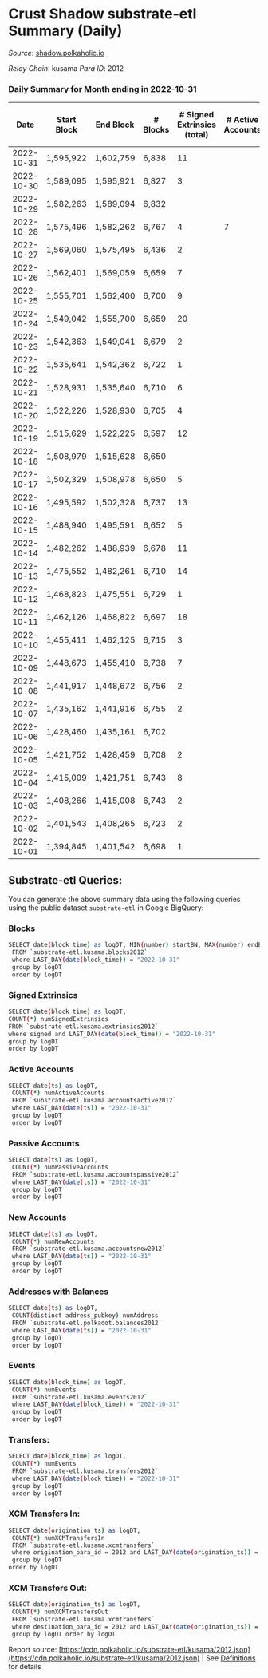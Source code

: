 # Crust Shadow substrate-etl Summary (Daily)

_Source_: [shadow.polkaholic.io](https://shadow.polkaholic.io)

*Relay Chain*: kusama
*Para ID*: 2012



### Daily Summary for Month ending in 2022-10-31


| Date | Start Block | End Block | # Blocks | # Signed Extrinsics (total) | # Active Accounts | # Passive | # New | # Addresses with Balances | # Events | # Transfers | # XCM Transfers In | # XCM Transfers Out | Issues | 
| ---- | ----------- | --------- | -------- | --------------------------- | ----------------- | --------- | ----- | ------------------------- | -------- | ----------- | ------------------ | ------------------- | ------ |
| 2022-10-31 | 1,595,922 | 1,602,759 | 6,838 | 11 |  |  |  | 1,503 | 13,766 | 2 ($351.14) | 1 ($303.29) |   |  |
| 2022-10-30 | 1,589,095 | 1,595,921 | 6,827 | 3 |  |  |  | 1,501 | 13,679 | 3 ($202.64) |   |   |  |
| 2022-10-29 | 1,582,263 | 1,589,094 | 6,832 |  |  |  |  |  | 13,666 |   |   |   |  |
| 2022-10-28 | 1,575,496 | 1,582,262 | 6,767 | 4 | 7 |  |  | 1,500 | 13,559 |   |   |   |  |
| 2022-10-27 | 1,569,060 | 1,575,495 | 6,436 | 2 |  |  |  |  | 12,894 | 2 ($63.86) | 1 ($4.74) |   |  |
| 2022-10-26 | 1,562,401 | 1,569,059 | 6,659 | 7 |  |  |  |  | 13,384 | 1 ($0.47) |   |   |  |
| 2022-10-25 | 1,555,701 | 1,562,400 | 6,700 | 9 |  |  |  |  | 13,457 | 2 ($22.19) | 1 ($0.93) |   |  |
| 2022-10-24 | 1,549,042 | 1,555,700 | 6,659 | 20 |  |  |  |  | 13,477 | 8 ($52,130.66) | 4 ($35.16) | 2 ($4.87) |  |
| 2022-10-23 | 1,542,363 | 1,549,041 | 6,679 | 2 |  |  |  |  | 13,380 | 2 ($188.67) | 1 ($6.72) |   |  |
| 2022-10-22 | 1,535,641 | 1,542,362 | 6,722 | 1 |  |  |  | 1,494 | 13,454 | 1 ($8.86) |   |   |  |
| 2022-10-21 | 1,528,931 | 1,535,640 | 6,710 | 6 |  |  |  |  | 13,464 | 6 ($1,156.50) |   | 3 ($572.40) |  |
| 2022-10-20 | 1,522,226 | 1,528,930 | 6,705 | 4 |  |  |  |  | 13,444 | 4 ($238.38) | 1 ($12.13) | 1 ($107.07) |  |
| 2022-10-19 | 1,515,629 | 1,522,225 | 6,597 | 12 |  |  |  |  | 13,287 | 11 ($115,867.30) |   | 1 ($0.06) |  |
| 2022-10-18 | 1,508,979 | 1,515,628 | 6,650 |  |  |  |  | 1,493 | 13,307 |   |   |   |  |
| 2022-10-17 | 1,502,329 | 1,508,978 | 6,650 | 5 |  |  |  | 1,493 | 13,339 | 5 ($592.34) | 1 ($9.28) | 2 ($296.17) |  |
| 2022-10-16 | 1,495,592 | 1,502,328 | 6,737 | 13 |  |  |  |  | 13,569 | 13 ($4,206.46) | 1 ($208.26) | 4 ($413.11) |  |
| 2022-10-15 | 1,488,940 | 1,495,591 | 6,652 | 5 |  |  |  |  | 13,350 | 5 ($467.86) | 2 ($342.52) | 1 ($3.15) |  |
| 2022-10-14 | 1,482,262 | 1,488,939 | 6,678 | 11 |  |  |  | 1,491 | 13,448 | 3 ($954.33) | 3 ($271.24) |   |  |
| 2022-10-13 | 1,475,552 | 1,482,261 | 6,710 | 14 |  |  |  | 1,491 | 13,539 | 14 ($5,189.78) | 4 ($1,577.55) | 3 ($1,016.19) |  |
| 2022-10-12 | 1,468,823 | 1,475,551 | 6,729 | 1 |  |  |  | 1,491 | 13,467 | 1 ($37.16) |   | 1 ($37.16) |  |
| 2022-10-11 | 1,462,126 | 1,468,822 | 6,697 | 18 |  |  |  | 1,491 | 13,522 | 4 ($123.63) |   |   |  |
| 2022-10-10 | 1,455,411 | 1,462,125 | 6,715 | 3 |  |  |  | 1,490 | 13,455 | 1 ($6.68) | 1 ($110.34) | 1 ($6.68) |  |
| 2022-10-09 | 1,448,673 | 1,455,410 | 6,738 | 7 |  |  |  | 1,489 | 13,516 |   |   |   |  |
| 2022-10-08 | 1,441,917 | 1,448,672 | 6,756 | 2 |  |  |  | 1,489 | 13,533 | 2 ($159.36) | 1 ($0.59) |   |  |
| 2022-10-07 | 1,435,162 | 1,441,916 | 6,755 | 2 |  |  |  | 1,487 | 13,530 | 2 ($411.85) | 1 ($205.93) |   |  |
| 2022-10-06 | 1,428,460 | 1,435,161 | 6,702 |  |  |  |  | 1,487 | 13,406 |   |   |   |  |
| 2022-10-05 | 1,421,752 | 1,428,459 | 6,708 | 2 |  |  |  | 1,487 | 13,437 | 2 ($419.64) | 1 ($209.82) |   |  |
| 2022-10-04 | 1,415,009 | 1,421,751 | 6,743 | 8 |  |  |  | 1,487 | 13,559 | 8 ($2,785.07) | 4 ($1,359.90) |   |  |
| 2022-10-03 | 1,408,266 | 1,415,008 | 6,743 | 2 |  |  |  | 1,487 | 13,510 | 2 ($25.91) | 1 ($44.19) |   |  |
| 2022-10-02 | 1,401,543 | 1,408,265 | 6,723 | 2 |  |  |  |  | 13,463 | 2 ($118.71) |   |   |  |
| 2022-10-01 | 1,394,845 | 1,401,542 | 6,698 | 1 |  |  |  |  | 13,406 | 1 ($6.85) |   | 1 ($6.85) |  |

## Substrate-etl Queries:
You can generate the above summary data using the following queries using the public dataset `substrate-etl` in Google BigQuery:

### Blocks
```bash
SELECT date(block_time) as logDT, MIN(number) startBN, MAX(number) endBN, COUNT(*) numBlocks 
 FROM `substrate-etl.kusama.blocks2012`  
 where LAST_DAY(date(block_time)) = "2022-10-31" 
 group by logDT 
 order by logDT
```

### Signed Extrinsics
```bash
SELECT date(block_time) as logDT, 
COUNT(*) numSignedExtrinsics 
FROM `substrate-etl.kusama.extrinsics2012`  
where signed and LAST_DAY(date(block_time)) = "2022-10-31" 
group by logDT 
order by logDT
```

### Active Accounts
```bash
SELECT date(ts) as logDT, 
 COUNT(*) numActiveAccounts 
 FROM `substrate-etl.kusama.accountsactive2012` 
 where LAST_DAY(date(ts)) = "2022-10-31" 
 group by logDT 
 order by logDT
```

### Passive Accounts
```bash
SELECT date(ts) as logDT, 
 COUNT(*) numPassiveAccounts 
 FROM `substrate-etl.kusama.accountspassive2012` 
 where LAST_DAY(date(ts)) = "2022-10-31" 
 group by logDT 
 order by logDT
```

### New Accounts
```bash
SELECT date(ts) as logDT, 
 COUNT(*) numNewAccounts 
 FROM `substrate-etl.kusama.accountsnew2012` 
 where LAST_DAY(date(ts)) = "2022-10-31" 
 group by logDT
 order by logDT
```

### Addresses with Balances
```bash
SELECT date(ts) as logDT,
 COUNT(distinct address_pubkey) numAddress 
 FROM `substrate-etl.polkadot.balances2012` 
 where LAST_DAY(date(ts)) = "2022-10-31" 
 group by logDT 
 order by logDT
```

### Events
```bash
SELECT date(block_time) as logDT, 
 COUNT(*) numEvents 
 FROM `substrate-etl.kusama.events2012` 
 where LAST_DAY(date(block_time)) = "2022-10-31" 
 group by logDT 
 order by logDT
```

### Transfers:
```bash
SELECT date(block_time) as logDT, 
 COUNT(*) numEvents 
 FROM `substrate-etl.kusama.transfers2012` 
 where LAST_DAY(date(block_time)) = "2022-10-31" 
 group by logDT 
 order by logDT
```

### XCM Transfers In:
```bash
SELECT date(origination_ts) as logDT, 
 COUNT(*) numXCMTransfersIn 
 FROM `substrate-etl.kusama.xcmtransfers` 
 where origination_para_id = 2012 and LAST_DAY(date(origination_ts)) = "2022-10-31" 
 group by logDT 
order by logDT
```

### XCM Transfers Out:
```bash
SELECT date(origination_ts) as logDT, 
 COUNT(*) numXCMTransfersOut 
 FROM `substrate-etl.kusama.xcmtransfers` 
 where destination_para_id = 2012 and LAST_DAY(date(origination_ts)) = "2022-10-31" 
 group by logDT order by logDT
```


Report source: [https://cdn.polkaholic.io/substrate-etl/kusama/2012.json](https://cdn.polkaholic.io/substrate-etl/kusama/2012.json) | See [Definitions](/DEFINITIONS.md) for details
